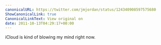 ```yaml
---
canonicalURL: https://twitter.com/jmjordan/status/124340908597575680
ShowCanonicalLink: true
CanonicalLinkText: View original on
date: 2011-10-13T04:29:17+00:00
---
```

iCloud is kind of blowing my mind right now.